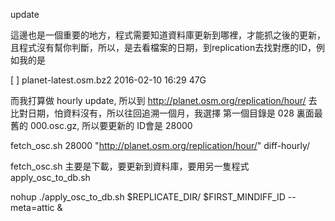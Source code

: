 update

這邊也是一個重要的地方，程式需要知道資料庫更新到哪裡，才能抓之後的更新，且程式沒有幫你判斷，所以，是去看檔案的日期，到replication去找對應的ID，例如我的是

[   ] planet-latest.osm.bz2          2016-02-10 16:29   47G

而我打算做 hourly update, 所以到 http://planet.osm.org/replication/hour/ 去比對日期，怕資料沒有，所以往回追溯一個月，我選擇 第一個目錄是 028 裏面最舊的 000.osc.gz, 所以要更新的 ID會是 28000

fetch_osc.sh 28000 "http://planet.osm.org/replication/hour/"  diff-hourly/

fetch_osc.sh 主要是下載，要更新到資料庫，要用另一隻程式 apply_osc_to_db.sh

nohup ./apply_osc_to_db.sh $REPLICATE_DIR/ $FIRST_MINDIFF_ID  --meta=attic &

